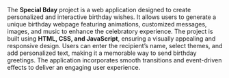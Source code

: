 
The **Special Bday** project is a web application designed to create personalized and interactive birthday wishes. It allows users to generate a unique birthday webpage featuring animations, customized messages, images, and music to enhance the celebratory experience. The project is built using **HTML, CSS, and JavaScript**, ensuring a visually appealing and responsive design. Users can enter the recipient’s name, select themes, and add personalized text, making it a memorable way to send birthday greetings. The application incorporates smooth transitions and event-driven effects to deliver an engaging user experience.
